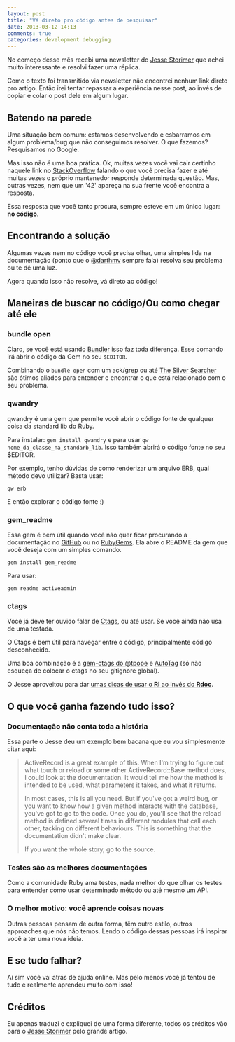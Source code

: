 ```yaml
---
layout: post
title: "Vá direto pro código antes de pesquisar"
date: 2013-03-12 14:13
comments: true
categories: development debugging
---
```


No começo desse mês recebi uma newsletter do [Jesse Storimer](http://jstorimer.com) que achei muito interessante e resolvi fazer uma réplica.

Como o texto foi transmitido via newsletter não encontrei nenhum link direto pro artigo. Então irei tentar repassar a experiência nesse post, ao invés de copiar e colar o post dele em algum lugar.

## Batendo na parede

Uma situação bem comum: estamos desenvolvendo e esbarramos em algum problema/bug que não conseguimos resolver. O que fazemos? Pesquisamos no Google.

Mas isso não é uma boa prática. Ok, muitas vezes você vai cair certinho naquele link no [StackOverflow](http://www.stackoverflow.com) falando o que você precisa fazer e até muitas vezes o próprio mantenedor responde determinada questão. Mas, outras vezes, nem que um '42' apareça na sua frente você encontra a resposta.

Essa resposta que você tanto procura, sempre esteve em um único lugar: **no código**.

<!-- more -->

## Encontrando a solução

Algumas vezes nem no código você precisa olhar, uma simples lida na documentação (ponto que o [@darthmv](http://twitter.com/darthmv) sempre fala) resolva seu problema ou te dê uma luz.

Agora quando isso não resolve, vá direto ao código!

## Maneiras de buscar no código/Ou como chegar até ele

### bundle open <nomedagem>

Claro, se você está usando [Bundler](http://www.gembundler.com) isso faz toda diferença. Esse comando irá abrir o código da Gem no seu `$EDITOR`.

Combinando o `bundle open` com um ack/grep ou até [The Silver Searcher](https://github.com/ggreer/the_silver_searcher) são ótimos aliados para entender e encontrar o que está relacionado com o seu problema.

### qwandry

qwandry é uma gem que permite você abrir o código fonte de qualquer coisa da standard lib do Ruby.

Para instalar: ``gem install qwandry`` e para usar ``qw nome_da_classe_na_standarb_lib``. Isso também abrirá o código fonte no seu $EDITOR.

Por exemplo, tenho dúvidas de como renderizar um arquivo ERB, qual método devo utilizar? Basta usar:

``qw erb``

E então explorar o código fonte :)

### gem_readme

Essa gem é bem útil quando você não quer ficar procurando a documentação no [GitHub](http://www.github.com) ou no [RubyGems](http://www.rubygems.org). Ela abre o README da gem que você deseja com um simples comando.

``gem install gem_readme``

Para usar:

``gem readme activeadmin``

### ctags

Você já deve ter ouvido falar de [Ctags](http://ctags.sourceforge.net/ctags.html), ou até usar. Se você ainda não usa de uma testada.

O Ctags é bem útil para navegar entre o código, principalmente código desconhecido.

Uma boa combinação é a [gem-ctags do @tpope](https://github.com/tpope/gem-ctags) e [AutoTag](http://www.vim.org/scripts/script.php?script_id=1343) (só não esqueça de colocar o ctags no seu gitignore global).

O Jesse aproveitou para dar [umas dicas de usar o **RI** ao invés do **Rdoc**](http://www.jstorimer.com/ri.html).

## O que você ganha fazendo tudo isso?

### Documentação não conta toda a história

Essa parte o Jesse deu um exemplo bem bacana que eu vou simplesmente citar aqui:

> ActiveRecord is a great example of this. When I'm trying to figure out what touch or reload or some other ActiveRecord::Base method does, I could look at the documentation. It would tell me how the method is intended to be used, what parameters it takes, and what it returns.
>
> In most cases, this is all you need. But if you've got a weird bug, or you want to know how a given method interacts with the database, you've got to go to the code. Once you do, you'll see that the reload method is defined several times in different modules that call each other, tacking on different behaviours. This is something that the documentation didn't make clear.
>
> If you want the whole story, go to the source.

### Testes são as melhores documentações

Como a comunidade Ruby ama testes, nada melhor do que olhar os testes para entender como usar determinado método ou até mesmo um API.

### O melhor motivo: você aprende coisas novas

Outras pessoas pensam de outra forma, têm outro estilo, outros approaches que nós não temos. Lendo o código dessas pessoas irá inspirar você a ter uma nova ideia.


## E se tudo falhar?

Aí sim você vai atrás de ajuda online. Mas pelo menos você já tentou de tudo e realmente aprendeu muito com isso!

## Créditos

Eu apenas traduzi e expliquei de uma forma diferente, todos os créditos vão para o [Jesse Storimer](http://jstorimer.com) pelo grande artigo.
